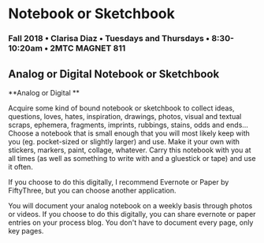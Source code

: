 # Notebook or Sketchbook

### Fall 2018 • Clarisa Diaz • Tuesdays and Thursdays • 8:30-10:20am • 2MTC MAGNET 811

## Analog or Digital Notebook or Sketchbook

**Analog or Digital **

Acquire some kind of bound notebook or sketchbook to collect ideas, questions, loves, hates, inspiration, drawings, photos, visual and textual scraps, ephemera, fragments, imprints, rubbings, stains, odds and ends… Choose a notebook that is small enough that you will most likely keep with you \(eg. pocket-sized or slightly larger\) and use. Make it your own with stickers, markers, paint, collage, whatever. Carry this notebook with you at all times \(as well as something to write with and a gluestick or tape\) and use it often.

If you choose to do this digitally, I recommend Evernote or Paper by FiftyThree, but you can choose another application.

You will document your analog notebook on a weekly basis through photos or videos. If you choose to do this digitally, you can share evernote or paper entries on your process blog. You don't have to document every page, only key pages.

